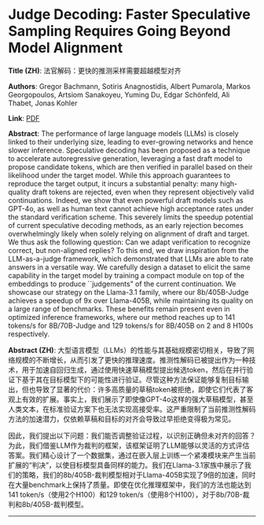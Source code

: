 # Judge Decoding: Faster Speculative Sampling Requires Going Beyond Model Alignment 

**Title (ZH)**: 法官解码：更快的推测采样需要超越模型对齐 

**Authors**: Gregor Bachmann, Sotiris Anagnostidis, Albert Pumarola, Markos Georgopoulos, Artsiom Sanakoyeu, Yuming Du, Edgar Schönfeld, Ali Thabet, Jonas Kohler  

**Link**: [PDF](https://arxiv.org/pdf/2501.19309)  

**Abstract**: The performance of large language models (LLMs) is closely linked to their underlying size, leading to ever-growing networks and hence slower inference. Speculative decoding has been proposed as a technique to accelerate autoregressive generation, leveraging a fast draft model to propose candidate tokens, which are then verified in parallel based on their likelihood under the target model. While this approach guarantees to reproduce the target output, it incurs a substantial penalty: many high-quality draft tokens are rejected, even when they represent objectively valid continuations. Indeed, we show that even powerful draft models such as GPT-4o, as well as human text cannot achieve high acceptance rates under the standard verification scheme. This severely limits the speedup potential of current speculative decoding methods, as an early rejection becomes overwhelmingly likely when solely relying on alignment of draft and target.
We thus ask the following question: Can we adapt verification to recognize correct, but non-aligned replies? To this end, we draw inspiration from the LLM-as-a-judge framework, which demonstrated that LLMs are able to rate answers in a versatile way. We carefully design a dataset to elicit the same capability in the target model by training a compact module on top of the embeddings to produce ``judgements" of the current continuation. We showcase our strategy on the Llama-3.1 family, where our 8b/405B-Judge achieves a speedup of 9x over Llama-405B, while maintaining its quality on a large range of benchmarks. These benefits remain present even in optimized inference frameworks, where our method reaches up to 141 tokens/s for 8B/70B-Judge and 129 tokens/s for 8B/405B on 2 and 8 H100s respectively. 

**Abstract (ZH)**: 大型语言模型（LLMs）的性能与其基础规模密切相关，导致了网络规模的不断增长，从而引发了更快的推理速度。推测性解码已被提出作为一种技术，用于加速自回归生成，通过使用快速草稿模型提出候选token，然后在并行验证下基于其在目标模型下的可能性进行验证。尽管这种方法保证能够复制目标输出，但也导致了显著的代价：许多高质量的草稿token被拒绝，即使它们代表了客观上有效的扩展。事实上，我们展示了即使像GPT-4o这样的强大草稿模型，甚至人类文本，在标准验证方案下也无法实现高接受率。这严重限制了当前推测性解码方法的加速潜力，仅依赖草稿和目标的对齐会导致过早拒绝变得极为常见。

因此，我们提出以下问题：我们能否调整验证过程，以识别正确但未对齐的回答？为此，我们借鉴LLM作为裁判的框架，该框架证明了LLM能够以灵活的方式评估答案。我们精心设计了一个数据集，通过在嵌入层上训练一个紧凑模块来产生当前扩展的“判决”，以使目标模型具备同样的能力。我们在Llama-3.1家族中展示了我们的策略，我们的8b/405B-裁判模型相对于Llama-405B实现了9倍的加速，同时在大量benchmark上保持了质量。即使在优化推理框架中，我们的方法也能达到141 token/s（使用2个H100）和129 token/s（使用8个H100），对于8b/70B-裁判和8b/405B-裁判模型。 

---
